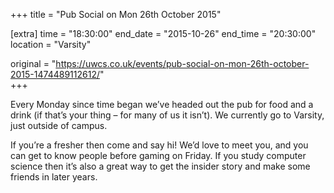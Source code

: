 +++
title = "Pub Social on Mon 26th October 2015"

[extra]
time = "18:30:00"
end_date = "2015-10-26"
end_time = "20:30:00"
location = "Varsity"

original = "https://uwcs.co.uk/events/pub-social-on-mon-26th-october-2015-1474489112612/"    
+++

Every Monday since time began we’ve headed out the pub for food and a drink (if that’s your thing – for many of us it isn’t). We currently go to Varsity, just outside of campus.

If you’re a fresher then come and say hi\! We’d love to meet you, and you can get to know people before gaming on Friday. If you study computer science then it’s also a great way to get the insider story and make some friends in later years.

